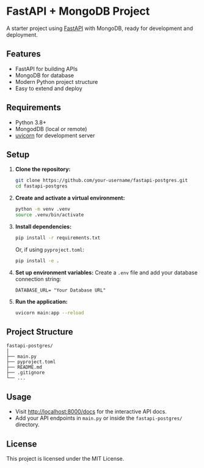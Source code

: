 
# FastAPI + MongoDB Project

A starter project using [FastAPI](https://fastapi.tiangolo.com/) with MongoDB, ready for development and deployment.

## Features

- FastAPI for building APIs
- MongoDB for database
- Modern Python project structure
- Easy to extend and deploy

## Requirements

- Python 3.8+
- MongodDB (local or remote)
- [uvicorn](https://www.uvicorn.org/) for development server

## Setup

1. **Clone the repository:**

   ```bash
   git clone https://github.com/your-username/fastapi-postgres.git
   cd fastapi-postgres
   ```

2. **Create and activate a virtual environment:**

   ```bash
   python -m venv .venv
   source .venv/bin/activate
   ```

3. **Install dependencies:**

   ```bash
   pip install -r requirements.txt
   ```

   Or, if using `pyproject.toml`:

   ```bash
   pip install -e .
   ```

4. **Set up environment variables:**
   Create a `.env` file and add your database connection string:

   ```
   DATABASE_URL= "Your Database URL"
   ```

5. **Run the application:**
   ```bash
   uvicorn main:app --reload
   ```

## Project Structure

```
fastapi-postgres/
│
├── main.py
├── pyproject.toml
├── README.md
├── .gitignore
└── ...
```

## Usage

- Visit [http://localhost:8000/docs](http://localhost:8000/docs) for the interactive API docs.
- Add your API endpoints in `main.py` or inside the `fastapi-postgres/` directory.

## License

This project is licensed under the MIT License.

```


````
